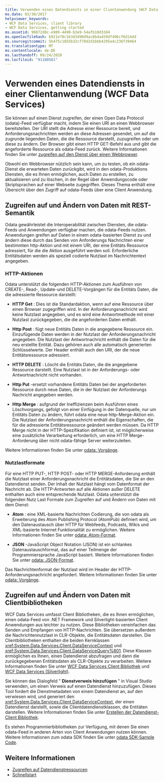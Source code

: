 ```yaml
---
title: Verwenden eines Datendiensts in einer Clientanwendung (WCF Data Services)
ms.date: 03/30/2017
helpviewer_keywords:
- WCF Data Services, client library
- WCF Data Services, getting started
ms.assetid: 90872d0c-e989-4490-b3e9-54afb10d33d4
ms.openlocfilehash: b921e78c1b3d3d90d9ac8b4a459df496cf6d14dd
ms.sourcegitcommit: 5b475c1855b32cf78d2d1bbb4295e4c236f39464
ms.translationtype: MT
ms.contentlocale: de-DE
ms.lasthandoff: 09/24/2020
ms.locfileid: "91180581"
---
```

# <a name="using-a-data-service-in-a-client-application-wcf-data-services"></a>Verwenden eines Datendiensts in einer Clientanwendung (WCF Data Services)

Sie können auf einen Dienst zugreifen, der einen Open Data Protocol (odata)-Feed verfügbar macht, indem Sie einen URI an einen Webbrowser bereitstellen. Der URI stellt die Adresse einer Ressource bereit, und Anforderungsnachrichten werden an diese Adressen gesendet, um auf die zugrunde liegenden Daten, die die Ressource darstellt, zuzugreifen oder um diese zu ändern. Der Browser gibt einen HTTP GET-Befehl aus und gibt die angeforderte Ressource als odata-Feed zurück. Weitere Informationen finden Sie unter [zugreifen auf den Dienst über einen Webbrowser](accessing-the-service-from-a-web-browser-wcf-data-services-quickstart.md).  
  
 Obwohl ein Webbrowser nützlich sein kann, um zu testen, ob ein odata-Dienst die erwarteten Daten zurückgibt, wird in den odata-Produktions Diensten, die es Ihnen ermöglichen, auch Daten zu erstellen, zu aktualisieren und zu löschen, in der Regel über Anwendungscode oder Skriptsprachen auf einer Webseite zugegriffen. Dieses Thema enthält eine Übersicht über den Zugriff auf odata-Feeds über eine Client Anwendung.  
  
## <a name="accessing-and-changing-data-using-rest-semantics"></a>Zugreifen auf und Ändern von Daten mit REST-Semantik  

 Odata gewährleistet die Interoperabilität zwischen Diensten, die odata-Feeds und Anwendungen verfügbar machen, die odata-Feeds nutzen. Anwendungen greifen auf Daten in einem odata-basierten Dienst zu und ändern diese durch das Senden von Anforderungs Nachrichten einer bestimmten http-Aktion und mit einem URI, der eine Entitäts Ressource adressiert, für die die Aktion ausgeführt werden soll. Erforderliche Entitätsdaten werden als speziell codierte Nutzlast im Nachrichtentext angegeben.  
  
### <a name="http-actions"></a>HTTP-Aktionen  

 Odata unterstützt die folgenden HTTP-Aktionen zum Ausführen von CREATE-, Read-, Update-und DELETE-Vorgängen für die Entitäts Daten, die die adressierte Ressource darstellt:  
  
- **HTTP Get** : Dies ist die Standardaktion, wenn auf eine Ressource über einen Browser zugegriffen wird. In der Anforderungsnachricht wird keine Nutzlast angegeben, und es wird eine Antwortmethode mit einer Nutzlast zurückgegeben, die die angeforderten Daten enthält.  
  
- **Http Post** : fügt neue Entitäts Daten in die angegebene Ressource ein. Einzufügende Daten werden in der Nutzlast der Anforderungsnachricht angegeben. Die Nutzlast der Antwortnachricht enthält die Daten für die neu erstellte Entität. Dazu gehören auch alle automatisch generierten Schlüsselwerte. Der Header enthält auch den URI, der die neue Entitätsressource adressiert.  
  
- **HTTP DELETE** : Löscht die Entitäts Daten, die die angegebene Ressource darstellt. Eine Nutzlast ist in der Anforderungs- oder Antwortnachricht nicht vorhanden.  
  
- **Http Put** -ersetzt vorhandene Entitäts Daten bei der angeforderten Ressource durch neue Daten, die in der Nutzlast der Anforderungs Nachricht angegeben werden.  
  
- **Http Merge** : aufgrund der Ineffizienzen beim Ausführen eines Löschvorgangs, gefolgt von einer Einfügung in der Datenquelle, nur um Entitäts Daten zu ändern, führt odata eine neue http-Merge-Aktion ein. Die Nutzlast der Anforderungsnachricht enthält die Eigenschaften, die für die adressierte Entitätsressource geändert werden müssen. Da HTTP Merge nicht in der HTTP-Spezifikation definiert ist, ist möglicherweise eine zusätzliche Verarbeitung erforderlich, um eine HTTP Merge-Anforderung über nicht odata-fähige Server weiterzuleiten.  
  
 Weitere Informationen finden Sie unter [odata: Vorgänge](https://www.odata.org/documentation/odata-version-2-0/operations/).
  
### <a name="payload-formats"></a>Nutzlastformate  

 Für eine HTTP PUT-, HTTP POST- oder HTTP MERGE-Anforderung enthält die Nutzlast einer Anforderungsnachricht die Entitätsdaten, die Sie an den Datendienst senden. Der Inhalt der Nutzlast hängt vom Datenformat der Nachricht ab. Die HTTP-Antworten auf alle Aktionen außer DELETE enthalten auch eine entsprechende Nutzlast. Odata unterstützt die folgenden Nutz Last Formate zum Zugreifen auf und Ändern von Daten mit dem Dienst:  
  
- **Atom** : eine XML-basierte Nachrichten Codierung, die von odata als Erweiterung des Atom Publishing Protocol (AtomPub) definiert wird, um den Datenaustausch über HTTP für Webfeeds, Podcasts, Wikis und XML-basierte Internet Funktionalität zu ermöglichen. Weitere Informationen finden Sie unter [odata: Atom-Format](https://www.odata.org/documentation/odata-version-2-0/atom-format/).
  
- **JSON** -JavaScript Object Notation (JSON) ist ein schlankes Datenaustauschformat, das auf einer Teilmenge der Programmiersprache JavaScript basiert. Weitere Informationen finden Sie unter [odata: JSON-Format](https://www.odata.org/documentation/odata-version-2-0/json-format/).
  
 Das Nachrichtenformat der Nutzlast wird im Header der HTTP-Anforderungsnachricht angefordert. Weitere Informationen finden Sie unter [odata: Vorgänge](https://www.odata.org/documentation/odata-version-2-0/operations/).
  
## <a name="accessing-and-changing-data-using-client-libraries"></a>Zugreifen auf und Ändern von Daten mit Clientbibliotheken  

 WCF Data Services umfasst Client Bibliotheken, die es Ihnen ermöglichen, einen odata-Feed von .NET Framework und Silverlight-basierten Client Anwendungen aus leichter zu nutzen. Diese Bibliotheken vereinfachen das Senden und Empfangen von HTTP-Nachrichten. Sie übersetzen außerdem die Nachrichtennutzlast in CLR-Objekte, die Entitätsdaten darstellen. Die Clientbibliotheken enthalten die beiden Kernklassen <xref:System.Data.Services.Client.DataServiceContext> und <xref:System.Data.Services.Client.DataServiceQuery%601>. Diese Klassen ermöglichen es Ihnen, einen Datendienst abzufragen und dann die zurückgegebenen Entitätsdaten als CLR-Objekte zu verarbeiten. Weitere Informationen finden Sie unter [WCF Data Services Client Bibliothek](wcf-data-services-client-library.md) und [WCF Data Services (Silverlight)](/previous-versions/windows/silverlight/dotnet-windows-silverlight/cc838234(v=vs.95)).  
  
 Sie können das Dialogfeld " **Dienstverweis hinzufügen** " in Visual Studio verwenden, um einen Verweis auf einen Datendienst hinzuzufügen. Dieses Tool fordert die Dienstmetadaten von einem Datendienst an, auf den verwiesen wird, und generiert den <xref:System.Data.Services.Client.DataServiceContext>, der einen Datendienst darstellt, sowie die Clientdatendienstklassen, die Entitäten darstellen. Weitere Informationen finden Sie unter [Erstellen der Datendienst-Client Bibliothek](generating-the-data-service-client-library-wcf-data-services.md).  
  
 Es stehen Programmierbibliotheken zur Verfügung, mit denen Sie einen odata-Feed in anderen Arten von Client Anwendungen nutzen können. Weitere Informationen zum odata SDK finden Sie unter [odata SDK-Sample Code](https://www.odata.org/ecosystem/#sdk).
  
## <a name="see-also"></a>Weitere Informationen

- [Zugreifen auf Datendienstressourcen](accessing-data-service-resources-wcf-data-services.md)
- [Schnellstart](quickstart-wcf-data-services.md)
